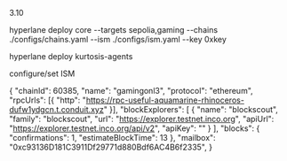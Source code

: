 3.10

hyperlane deploy core --targets sepolia,gaming --chains ./configs/chains.yaml --ism ./configs/ism.yaml --key 0xkey


hyperlane deploy kurtosis-agents

configure/set ISM

{
  "chainId": 60385,
  "name": "gamingonl3",
  "protocol": "ethereum",
  "rpcUrls": [{ "http": "https://rpc-useful-aquamarine-rhinoceros-dufw1ydgcn.t.conduit.xyz" }],
  "blockExplorers": [ {
      "name": "blockscout",
      "family": "blockscout",
      "url": "https://explorer.testnet.inco.org",
      "apiUrl": "https://explorer.testnet.inco.org/api/v2",
      "apiKey": ""
  } ],
  "blocks": { "confirmations": 1, "estimateBlockTime": 13 },
  "mailbox": "0xc93136D181C3911Df29771d880Bdf6AC4B6f2335",
}

